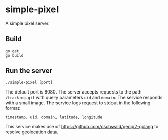 # simple-pixel
A simple pixel server.

## Build

    go get
    go build
  
## Run the server

    ./simple-pixel [port]
  
The default port is 8080. The server accepts requests to the path `/tracking.gif` with query parameters `uid` and `domain`. The service responds with a small image. The service logs request to stdout in the following format:

    timestamp, uid, domain, latitude, longitude

This service makes use of https://github.com/oschwald/geoip2-golang to resolve geolocation data.

